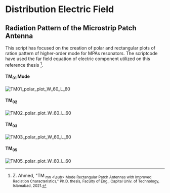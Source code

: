 # Distribution Electric Field

## Radiation Pattern of the Microstrip Patch Antenna

This script has focused on the creation of polar and rectangular plots of ration pattern of higher-order mode for MPAs resonators.
The scriptcode have used the far field equation of electric component utilized on this reference thesis [^1].

#### TM<sub>01</sub> Mode
![TM01_polar_plot_W_60_L_60](https://github.com/heltonbernardo/distribution_field/assets/161172047/37487cc2-5039-4cff-8a2d-48e0e1168334)

#### TM<sub>02</sub>
![TM02_polar_plot_W_60_L_60](https://github.com/heltonbernardo/distribution_field/assets/161172047/4b83e25b-046b-4c69-96a4-03409a994074)

#### TM<sub>03</sub>
![TM03_polar_plot_W_60_L_60](https://github.com/heltonbernardo/distribution_field/assets/161172047/8bc9d073-5ec6-4edb-a56e-aa04f338261d)

#### TM<sub>05</sub>
![TM05_polar_plot_W_60_L_60](https://github.com/heltonbernardo/distribution_field/assets/161172047/5d48a814-3e3e-429f-a7c0-78802275416e)


[^1]: Z. Ahmed, "TM<sub> mn <\sub> Mode Rectangular Patch Antennas with Improved Radiation Characteristics," Ph.D. thesis, Faculty of Eng., 
Capital Univ. of Technology, Islamabad, 2021.

